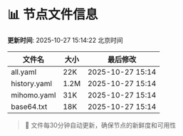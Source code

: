 # 📊 节点文件信息

**更新时间**: 2025-10-27 15:14:22 北京时间

| 文件名 | 大小 | 最后修改 |
|--------|------|----------|
| all.yaml | 22K | 2025-10-27 15:14 |
| history.yaml | 1.2M | 2025-10-27 15:14 |
| mihomo.yaml | 31K | 2025-10-27 15:14 |
| base64.txt | 18K | 2025-10-27 15:14 |

> 🔄 文件每30分钟自动更新，确保节点的新鲜度和可用性
